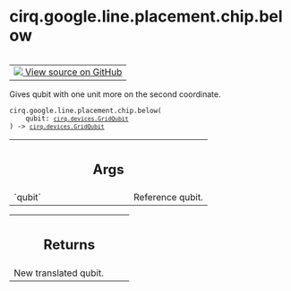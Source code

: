 <div itemscope itemtype="http://developers.google.com/ReferenceObject">
<meta itemprop="name" content="cirq.google.line.placement.chip.below" />
<meta itemprop="path" content="Stable" />
</div>

# cirq.google.line.placement.chip.below

<!-- Insert buttons and diff -->

<table class="tfo-notebook-buttons tfo-api" align="left">

<td>
  <a target="_blank" href="https://github.com/quantumlib/cirq/tree/master/cirq/google/line/placement/chip.py">
    <img src="https://www.tensorflow.org/images/GitHub-Mark-32px.png" />
    View source on GitHub
  </a>
</td>
</table>



Gives qubit with one unit more on the second coordinate.

<pre class="devsite-click-to-copy prettyprint lang-py tfo-signature-link">
<code>cirq.google.line.placement.chip.below(
    qubit: <a href="../../../../../cirq/devices/GridQubit.md"><code>cirq.devices.GridQubit</code></a>
) -> <a href="../../../../../cirq/devices/GridQubit.md"><code>cirq.devices.GridQubit</code></a>
</code></pre>



<!-- Placeholder for "Used in" -->


<!-- Tabular view -->
 <table class="responsive fixed orange">
<colgroup><col width="214px"><col></colgroup>
<tr><th colspan="2"><h2 class="add-link">Args</h2></th></tr>

<tr>
<td>
`qubit`
</td>
<td>
Reference qubit.
</td>
</tr>
</table>



<!-- Tabular view -->
 <table class="responsive fixed orange">
<colgroup><col width="214px"><col></colgroup>
<tr><th colspan="2"><h2 class="add-link">Returns</h2></th></tr>
<tr class="alt">
<td colspan="2">
New translated qubit.
</td>
</tr>

</table>

